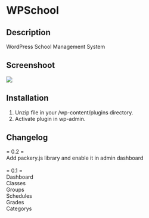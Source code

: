 # WPSchool

## Description

WordPress School Management System

## Screenshoot

<img src="https://i.ibb.co/rtLFmG9/Dashboard.png" />

## Installation

1. Unzip file in your /wp-content/plugins directory.
2. Activate plugin in wp-admin.

## Changelog

= 0.2 =</br>
Add packery.js library and enable it in admin dashboard</br>
</br>
= 0.1 =</br>
Dashboard</br>
Classes</br>
Groups</br>
Schedules</br>
Grades</br>
Categorys